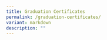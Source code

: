 ```yaml
---
title: Graduation Certificates
permalink: /graduation-certificates/
variant: markdown
description: ""
---
```

